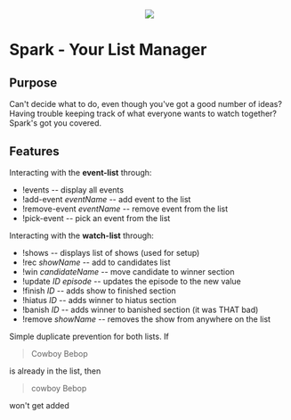 <h1 align="center">
<img src="dev-notes/banner.png"/>
</h1>

# Spark - Your List Manager

## Purpose
Can't decide what to do, even though you've got a good number of ideas? Having trouble keeping track of what everyone wants to watch together? Spark's got you covered.

## Features
Interacting with the **event-list** through:
* !events -- display all events
* !add-event *eventName* -- add event to the list
* !remove-event *eventName* -- remove event from the list
* !pick-event -- pick an event from the list


Interacting with the **watch-list** through:
* !shows -- displays list of shows (used for setup)
* !rec *showName* -- add to candidates list
* !win *candidateName* -- move candidate to winner section
* !update *ID* *episode* -- updates the episode to the new value
* !finish *ID* -- adds show to finished section
* !hiatus *ID* -- adds winner to hiatus section
* !banish *ID* -- adds winner to banished section (it was THAT bad)
* !remove *showName* -- removes the show from anywhere on the list

Simple duplicate prevention for both lists. If
> Cowboy Bebop

is already in the list, then
> cowboy Bebop

won't get added
